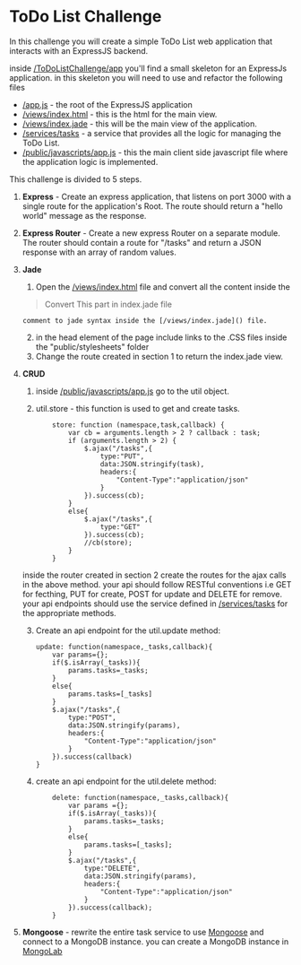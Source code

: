 # ToDo List Challenge

In this challenge you will create a simple ToDo List web application that interacts with an ExpressJS backend.

inside [/ToDoListChallenge/app](https://github.com/noynir/NodeCourse/tree/master/Challenges/Express/ToDo/ToDoListChallenge/app) you'll find a small skeleton for an ExpressJs application.
in this skeleton you will need to use and refactor the following files
   * [/app.js]() - the root of the ExpressJS application
   * [/views/index.html]() - this is the html for the main view.
   * [/views/index.jade]() - this will be the main view of the application.
   * [/services/tasks]() - a service that provides all the logic for managing the ToDo List.
   * [/public/javascripts/app.js]()  - this the main client side javascript file where the application logic is implemented.

This challenge is divided to 5 steps.

1. **Express** - Create an express application, that listens on port 3000 with a single route for the application's Root.
   The route should return a "hello world" message as the response.

2. **Express Router** - Create a new express Router on a separate module.
   The router should contain a route for "/tasks" and return a JSON response with an array of random values.

3.  **Jade**
    1. Open the [/views/index.html]() file and convert all the content                inside the 
    >Convert This part in index.jade file 
    
        comment to jade syntax inside the [/views/index.jade]() file.
    2.  in the head element of the page include links to the .CSS files inside the "public/stylesheets" folder
    3.  Change the route created in section 1 to return the index.jade view.
    
4. **CRUD**
    1. inside [/public/javascripts/app.js]() go to the util object.
    2. util.store - this function is used to get and create tasks.

        ```
            store: function (namespace,task,callback) {
                var cb = arguments.length > 2 ? callback : task;
                if (arguments.length > 2) {
                    $.ajax("/tasks",{
                        type:"PUT",
                        data:JSON.stringify(task),
                        headers:{
                            "Content-Type":"application/json"
                        }
                    }).success(cb);
                }
                else{
                    $.ajax("/tasks",{
                        type:"GET"
                    }).success(cb);
                    //cb(store);
                }
            }
        ```
    inside the router created in section 2 create the routes for the ajax calls in the above method. your api should follow RESTful conventions i.e GET for fecthing, PUT for create, POST for update and DELETE for remove.
    your api endpoints should use the service defined in [/services/tasks]() for the appropriate methods.

    3. Create an api endpoint for the util.update method:

        ```
        update: function(namespace,_tasks,callback){
            var params={};
            if($.isArray(_tasks)){
                params.tasks=_tasks;
            }
            else{
                params.tasks=[_tasks]
            }
            $.ajax("/tasks",{
                type:"POST",
                data:JSON.stringify(params),
                headers:{
                    "Content-Type":"application/json"
                }
            }).success(callback)
        }
        ```

    4.  create an api endpoint for the util.delete method:

        ```
            delete: function(namespace,_tasks,callback){
                var params ={};
                if($.isArray(_tasks)){
                    params.tasks=_tasks;
                }
                else{
                    params.tasks=[_tasks];
                }
                $.ajax("/tasks",{
                    type:"DELETE",
                    data:JSON.stringify(params),
                    headers:{
                        "Content-Type":"application/json"
                    }
                }).success(callback);
            }
        ```

5. **Mongoose** - rewrite the entire task service to use [Mongoose](http://mongoosejs.com/) and connect to a MongoDB instance. 
you can create a MongoDB instance in [MongoLab](https://mongolab.com)